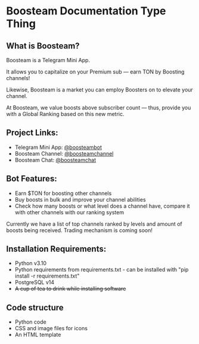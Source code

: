 # Boosteam Documentation Type Thing

## What is Boosteam?
Boosteam is a Telegram Mini App.

It allows you to capitalize on your Premium sub — earn TON by Boosting channels!

Likewise, Boosteam is a market you can employ Boosters on to elevate your channel. 

At Boosteam, we value boosts above subscriber count — thus, provide you with a Global Ranking based on this new metric.


## Project Links:
- Telegram Mini App: [@boosteambot](https://t.me/boosteambot)
- Boosteam Channel: [@boosteamchannel](https://t.me/boosteamchannel)
- Boosteam Chat: [@boosteamchat](https://t.me/boosteamchat)

## Bot Features:
- Earn $TON for boosting other channels
- Buy boosts in bulk and improve your channel abilities
- Check how many boosts or what level does a channel have, compare it with other channels with our ranking system

Currently we have a list of top channels ranked by levels and amount of boosts being received. Trading mechanism is coming soon!

## Installation Requirements:
- Python v3.10
- Python requirements from requirements.txt - can be installed with "pip install -r requirements.txt"
- PostgreSQL v14
- ~~A cup of tea to drink while installing software~~

## Code structure
- Python code
- CSS and image files for icons
- An HTML template
